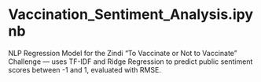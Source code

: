 # Vaccination_Sentiment_Analysis.ipynb
NLP Regression Model for the Zindi “To Vaccinate or Not to Vaccinate” Challenge — uses TF-IDF and Ridge Regression to predict public sentiment scores between -1 and 1, evaluated with RMSE.
